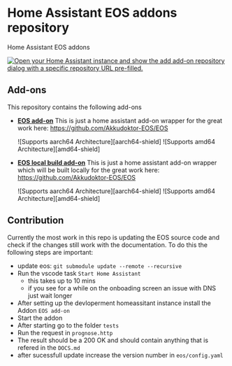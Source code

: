 # Home Assistant EOS addons repository

Home Assistant EOS addons

[![Open your Home Assistant instance and show the add add-on repository dialog with a specific repository URL pre-filled.](https://my.home-assistant.io/badges/supervisor_add_addon_repository.svg)](https://my.home-assistant.io/redirect/supervisor_add_addon_repository/?repository_url=https%3A%2F%2Fgithub.com%2FDuetting%2Fha_eos_addon)

## Add-ons

This repository contains the following add-ons

- **[EOS add-on](./eos/README.md)**
  This is just a home assistant add-on wrapper for the great work here: <https://github.com/Akkudoktor-EOS/EOS>

  ![Supports aarch64 Architecture][aarch64-shield]
  ![Supports amd64 Architecture][amd64-shield]

- **[EOS local build add-on](./eos_local_build/README.md)**
  This is just a home assistant add-on wrapper which will be built locally for the great work here: <https://github.com/Akkudoktor-EOS/EOS>

  ![Supports aarch64 Architecture][aarch64-shield]
  ![Supports amd64 Architecture][amd64-shield]

<!--

Notes to developers after forking or using the github template feature:
- While developing comment out the 'image' key from 'example/config.yaml' to make the supervisor build the addon
  - Remember to put this back when pushing up your changes.
- When you merge to the 'main' branch of your repository a new build will be triggered.
  - Make sure you adjust the 'version' key in 'example/config.yaml' when you do that.
  - Make sure you update 'example/CHANGELOG.md' when you do that.
  - The first time this runs you might need to adjust the image configuration on github container registry to make it public
  - You may also need to adjust the github Actions configuration (Settings > Actions > General > Workflow > Read & Write)
- Adjust the 'image' key in 'example/config.yaml' so it points to your username instead of 'home-assistant'.
  - This is where the build images will be published to.
- Rename the example directory.
  - The 'slug' key in 'example/config.yaml' should match the directory name.
- Adjust all keys/url's that points to 'home-assistant' to now point to your user/fork.
- Share your repository on the forums https://community.home-assistant.io/c/projects/9
- Do awesome stuff!
 -->

## Contribution

Currently the most work in this repo is updating the EOS source code and check if the changes still work with the documentation.
To do this the following steps are important:

- update eos: `git submodule update --remote --recursive`
- Run the vscode task `Start Home Assistant`
  - this takes up to 10 mins
  - if you see for a while on the onboading screen an issue with DNS just wait longer
- After setting up the devloperment homeassitant instance install the Addon `EOS add-on`
- Start the addon
- After starting go to the folder `tests`
- Run the request in `prognose.http`
- The result should be a 200 OK and should contain anything that is refered in the `DOCS.md`
- after sucessfull update increase the version number in `eos/config.yaml`
